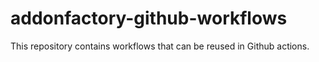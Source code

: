 # addonfactory-github-workflows

This repository contains workflows that can be reused in Github actions.
